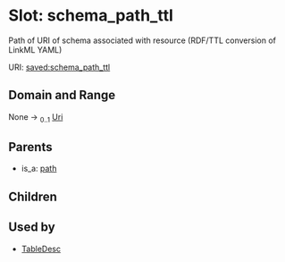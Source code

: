 
# Slot: schema_path_ttl

Path of URI of schema associated with resource (RDF/TTL conversion of LinkML YAML)

URI: [saved:schema_path_ttl](https://marine.gov.scot/metadata/saved/schema/schema_path_ttl)


## Domain and Range

None &#8594;  <sub>0..1</sub> [Uri](types/Uri.md)

## Parents

 *  is_a: [path](path.md)

## Children


## Used by

 * [TableDesc](TableDesc.md)
